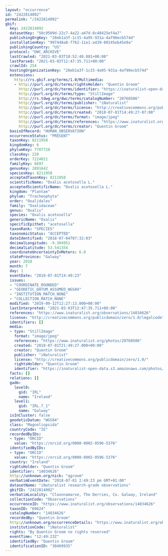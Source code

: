```yaml
---
layout: "occurrence"
id: "2422814092"
permalink: "/2422814092"
gbif:
  key: 2422814092
  datasetKey: "50c9509d-22c7-4a22-a47d-8c48425ef4a7"
  publishingOrgKey: "28eb1a3f-1c15-4a95-931a-4af90ecb574d"
  installationKey: "997448a8-f762-11e1-a439-00145eb45e9a"
  publishingCountry: "US"
  protocol: "DWC_ARCHIVE"
  lastCrawled: "2021-03-03T10:52:40.881+00:00"
  lastParsed: "2021-03-03T12:47:35.711+00:00"
  crawlId: 254
  hostingOrganizationKey: "28eb1a3f-1c15-4a95-931a-4af90ecb574d"
  extensions:
    http://rs.gbif.org/terms/1.0/Multimedia:
    - http://purl.org/dc/terms/rightsHolder: "Quentin Groom"
      http://purl.org/dc/terms/identifier: "https://inaturalist-open-data.s3.amazonaws.com/photos/20768506/original.jpeg?1530689533"
      http://purl.org/dc/terms/type: "StillImage"
      http://rs.tdwg.org/dwc/terms/catalogNumber: "20768506"
      http://purl.org/dc/terms/publisher: "iNaturalist"
      http://purl.org/dc/terms/license: "http://creativecommons.org/publicdomain/zero/1.0/"
      http://purl.org/dc/terms/created: "2018-07-01T14:49:27-07:00"
      http://purl.org/dc/terms/format: "image/jpeg"
      http://purl.org/dc/terms/references: "https://www.inaturalist.org/photos/20768506"
      http://purl.org/dc/terms/creator: "Quentin Groom"
  basisOfRecord: "HUMAN_OBSERVATION"
  occurrenceStatus: "PRESENT"
  taxonKey: 8211958
  kingdomKey: 6
  phylumKey: 7707728
  classKey: 220
  orderKey: 7224021
  familyKey: 6697
  genusKey: 2891642
  speciesKey: 8211958
  acceptedTaxonKey: 8211958
  scientificName: "Oxalis acetosella L."
  acceptedScientificName: "Oxalis acetosella L."
  kingdom: "Plantae"
  phylum: "Tracheophyta"
  order: "Oxalidales"
  family: "Oxalidaceae"
  genus: "Oxalis"
  species: "Oxalis acetosella"
  genericName: "Oxalis"
  specificEpithet: "acetosella"
  taxonRank: "SPECIES"
  taxonomicStatus: "ACCEPTED"
  dateIdentified: "2018-07-04T07:32:03"
  decimalLongitude: -9.304951
  decimalLatitude: 53.541354
  coordinateUncertaintyInMeters: 6.0
  stateProvince: "Galway"
  year: 2018
  month: 7
  day: 1
  eventDate: "2018-07-01T14:49:23"
  issues:
  - "COORDINATE_ROUNDED"
  - "GEODETIC_DATUM_ASSUMED_WGS84"
  - "INSTITUTION_MATCH_NONE"
  - "COLLECTION_MATCH_NONE"
  modified: "2019-09-12T12:27:13.000+00:00"
  lastInterpreted: "2021-03-03T12:47:35.711+00:00"
  references: "https://www.inaturalist.org/observations/14034626"
  license: "http://creativecommons.org/publicdomain/zero/1.0/legalcode"
  identifiers: []
  media:
  - type: "StillImage"
    format: "image/jpeg"
    references: "https://www.inaturalist.org/photos/20768506"
    created: "2018-07-01T21:49:27.000+00:00"
    creator: "Quentin Groom"
    publisher: "iNaturalist"
    license: "http://creativecommons.org/publicdomain/zero/1.0/"
    rightsHolder: "Quentin Groom"
    identifier: "https://inaturalist-open-data.s3.amazonaws.com/photos/20768506/original.jpeg?1530689533"
  facts: []
  relations: []
  gadm:
    level0:
      gid: "IRL"
      name: "Ireland"
    level1:
      gid: "IRL.7_1"
      name: "Galway"
  isInCluster: false
  geodeticDatum: "WGS84"
  class: "Magnoliopsida"
  countryCode: "IE"
  recordedByIDs:
  - type: "ORCID"
    value: "https://orcid.org/0000-0002-0596-5376"
  identifiedByIDs:
  - type: "ORCID"
    value: "https://orcid.org/0000-0002-0596-5376"
  country: "Ireland"
  rightsHolder: "Quentin Groom"
  identifier: "14034626"
  http://unknown.org/nick: "qgroom"
  verbatimEventDate: "2018-07-01 2:49:23 pm GMT+01:00"
  datasetName: "iNaturalist research-grade observations"
  gbifID: "2422814092"
  verbatimLocality: "Cloonnamarve, The Derries, Co. Galway, Ireland"
  collectionCode: "Observations"
  occurrenceID: "https://www.inaturalist.org/observations/14034626"
  taxonID: "69624"
  catalogNumber: "14034626"
  recordedBy: "Quentin Groom"
  http://unknown.org/occurrenceDetails: "https://www.inaturalist.org/observations/14034626"
  institutionCode: "iNaturalist"
  rights: "By Quentin Groom no rights reserved"
  eventTime: "12:49:23Z"
  identifiedBy: "Quentin Groom"
  identificationID: "30469935"
---
```

